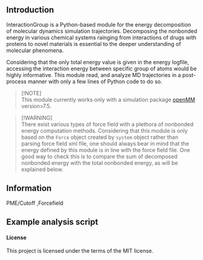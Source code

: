 ## Introduction

InteractionGroup is a Python-based module for the energy decomposition of molecular dynamics simulation trajectories. Decomposing the nonbonded energy in various chemical systems rainging from interactions of drugs with proteins to novel materials is essential to the deeper understanding of molecular phenomena. 

Considering that the only total energy value is given in the energy logfile, accessing the interaction energy between specific group of atoms would be highly informative. This module read, and analyze MD trajectories in a post-process manner with only a few lines of Python code to do so.

> [!NOTE]\
> This module currently works only with a simulation package [openMM](https://github.com/openmm/openmm) version>7.5.  

> [!WARNING]\
> There exist various types of force field with a plethora of nonbonded energy computation methods. Considering that this module is only based on the `Force` object created by `system` object rather than parsing force field xml file, one should always bear in mind that the energy defined by this module is in line with the force field file. One good way to check this is to compare the sum of decomposed nonbonded energy with the total nonbonded energy, as will be explained below.

## Information

PME/Cutoff ,Forcefield

## Example analysis script




#### License

This project is licensed under the terms of the MIT license.
